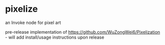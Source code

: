 # pixelize
an Invoke node for pixel art

pre-release implementation of https://github.com/WuZongWei6/Pixelization - will add install/usage instructions upon release
